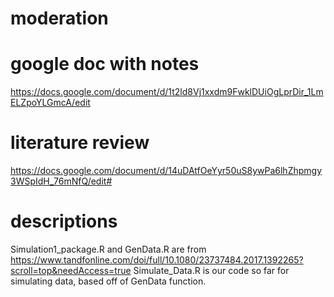 # moderation

# google doc with notes
https://docs.google.com/document/d/1t2ld8Vj1xxdm9FwklDUiOgLprDir_1LmELZpoYLGmcA/edit

# literature review
https://docs.google.com/document/d/14uDAtfOeYyr50uS8ywPa6lhZhpmgy3WSpIdH_76mNfQ/edit#

# descriptions
Simulation1_package.R and GenData.R are from https://www.tandfonline.com/doi/full/10.1080/23737484.2017.1392265?scroll=top&needAccess=true
Simulate_Data.R is our code so far for simulating data, based off of GenData function.
